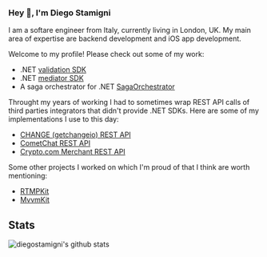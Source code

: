 ### Hey 👋, I'm Diego Stamigni
I am a softare engineer from Italy, currently living in London, UK. My main area of expertise are backend development and iOS app development.

Welcome to my profile! Please check out some of my work:
 * .NET [validation SDK](https://github.com/diegostamigni/Validator)
 * .NET [mediator SDK](https://github.com/diegostamigni/CommandExecutor)
 * A saga orchestrator for .NET [SagaOrchestrator](https://github.com/diegostamigni/Concerto.NET)

Throught my years of working I had to sometimes wrap REST API calls of third parties integrators that didn't provide .NET SDKs. Here are some of my implementations I use to this day:
 * [CHANGE (getchangeio) REST API](https://github.com/diegostamigni/Rest.GetChangeio)
 * [CometChat REST API](https://github.com/diegostamigni/Rest.CometChat)
 * [Crypto.com Merchant REST API](https://github.com/diegostamigni/Rest.CryptoCom.Merchant)

Some other projects I worked on which I'm proud of that I think are worth mentioning:
 * [RTMPKit](https://github.com/diegostamigni/RtmpKit)
 * [MvvmKit](https://github.com/diegostamigni/MvvmKit)

## Stats

![diegostamigni's github stats](https://github-readme-stats.vercel.app/api?username=diegostamigni&show_icons=true&theme=dracula)